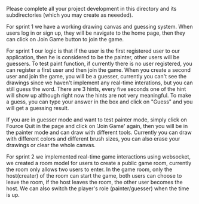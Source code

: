 Please complete all your project development in this directory and 
its subdirectories (which you may create as neeeded).

For sprint 1 we have a working drawing canvas and guessing system.
When users log in or sign up, they will be navigate to the home page, 
then they can click on Join Game button to join the game.

For sprint 1 our logic is that if the user is the first registered user to 
our application, then he is considered to be the painter, other users will
be guessers. To test paint function, if currently there is no user registered,
you can register a first user and then join the game. When you create a second user and 
join the game, you will be a guesser, currently you can't see the drawings since we haven't 
implement any real-time interations, but you can still guess the word. There are 3 hints, 
every five seconds one of the hint will show up although right now the hints are not very meaningful.
To make a guess, you can type your answer in the box and click on "Guess" and you will get a
guessing result.

If you are in guesser mode and want to test painter mode, simply click on Fource 
Quit in the page and click on 'Join Game' again, then you will be in the painter 
mode and can draw with different tools. Currently you can draw with different colors
and different brush sizes, you can also erase your drawings or clear the whole canvas.

For sprint 2 we implemented real-time game interactions using websocket, we created a room model 
for users to create a public game room, currently the room only allows two users to enter.
In the game room, only the host(creater) of the room can start the game, both users can choose to 
leave the room, if the host leaves the room, the other user becomes the host.
We can also switch the player's role (painter/guesser) when the time is up.